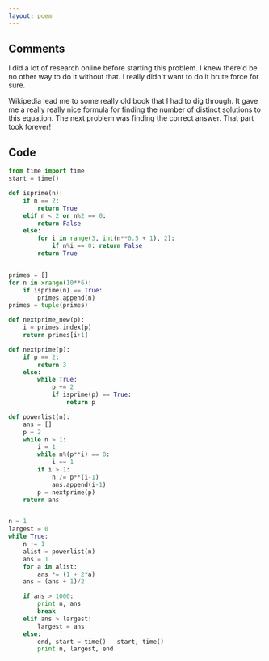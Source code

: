 ```yaml
---
layout: poem
---
```


## Comments

I did a lot of research online before starting this problem. I knew there'd be
no other way to do it without that. I really didn't want to do it brute force
for sure.

Wikipedia lead me to some really old book that I had to dig through. It gave me
a really really nice formula for finding the number of distinct solutions to
this equation. The next problem was finding the correct answer. That part took
forever!

## Code

```python
from time import time
start = time()

def isprime(n):
	if n == 2:
		return True
	elif n < 2 or n%2 == 0:
		return False
	else:
		for i in range(3, int(n**0.5 + 1), 2):
			if n%i == 0: return False
		return True


primes = []
for n in xrange(10**6):
	if isprime(n) == True:
		primes.append(n)
primes = tuple(primes)

def nextprime_new(p):
	i = primes.index(p)
	return primes[i+1]

def nextprime(p):
	if p == 2:
		return 3
	else:
		while True:
			p += 2
			if isprime(p) == True:
				return p

def powerlist(n):
	ans = []
	p = 2
	while n > 1:
		i = 1
	 	while n%(p**i) == 0:
			i += 1
		if i > 1:
			n /= p**(i-1)
			ans.append(i-1)
		p = nextprime(p)
	return ans


n = 1
largest = 0
while True:
	n += 1
	alist = powerlist(n)
	ans = 1
	for a in alist:
		ans *= (1 + 2*a)
	ans = (ans + 1)/2

	if ans > 1000:
		print n, ans
		break
	elif ans > largest:
		largest = ans
	else:
		end, start = time() - start, time()
		print n, largest, end
```
